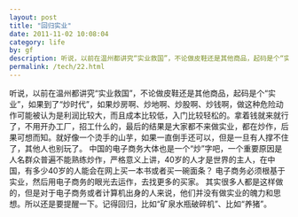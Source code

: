 ```yaml
---
layout: post
title: "回归实业"
date: 2011-11-02 10:08:04
category: life
by: gf
description: 听说，以前在温州都讲究“实业救国”，不论做皮鞋还是其他商品，起码是个“实业”，如果到了“炒时代”，如果炒房啊、炒地啊、炒股啊、炒钱啊，做这种危险动作可能被认为是利润比较大，而
permalink: /tech/22.html
---
```

听说，以前在温州都讲究“实业救国”，不论做皮鞋还是其他商品，起码是个“实业”，如果到了“炒时代”，如果炒房啊、炒地啊、炒股啊、炒钱啊，做这种危险动作可能被认为是利润比较大，而且成本比较低，入门比较轻松的。拿着钱就来就行了，不用开办工厂，招工什么的，最后的结果是大家都不来做实业，都在炒作，后果可想而知。就好像一个烫手的山芋，如果一直倒手还可以，但是一旦有人撑不住了，其他人也别玩了。 中国的电子商务大体也是一个“炒”字吧，一个重要原因是人名群众普遍不能熟练炒作，严格意义上讲，40岁的人才是世界的主人，在中国，有多少40岁的人能会在网上买一本书或者买一碗面条？ 电子商务必须根基于实业，然后用电子商务的眼光去运作，去找更多的买家。 其实很多人都是这样做的，但是对于电子商务或者计算机出身的人来说，他们并没有做实业的魄力和思想。所以还是要提醒一下。记得回归，比如“矿泉水瓶破碎机”、比如“养猪”。
